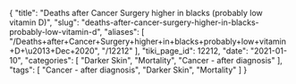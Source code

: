 {
    "title": "Deaths after Cancer Surgery higher in blacks (probably low vitamin D)",
    "slug": "deaths-after-cancer-surgery-higher-in-blacks-probably-low-vitamin-d",
    "aliases": [
        "/Deaths+after+Cancer+Surgery+higher+in+blacks+probably+low+vitamin+D+\u2013+Dec+2020",
        "/12212"
    ],
    "tiki_page_id": 12212,
    "date": "2021-01-10",
    "categories": [
        "Darker Skin",
        "Mortality",
        "Cancer - after diagnosis"
    ],
    "tags": [
        "Cancer - after diagnosis",
        "Darker Skin",
        "Mortality"
    ]
}